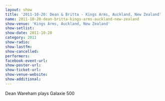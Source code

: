 ```yaml
---
layout: show
title: '2011-10-20: Dean & Britta - Kings Arms, Auckland, New Zealand'
name: 2011-10-20-dean-britta-kings-arms-auckland-new-zealand
show-venue: 'Kings Arms, Auckland, New Zealand'
show-setlist: 
show-date: 2011-10-20
category: 2011
show-radio: 
show-lastfm: 
show-cancelled: 
performers: 
facebook-event-url: 
show-poster-url: 
show-ticket-url: 
show-venue-website: 
show-additional: 
---
```


Dean Wareham plays Galaxie 500